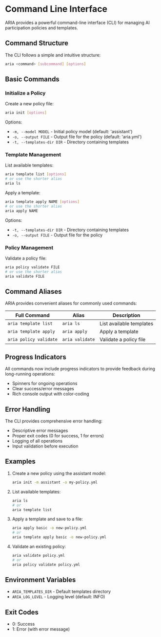 # Command Line Interface

ARIA provides a powerful command-line interface (CLI) for managing AI participation policies and templates.

## Command Structure

The CLI follows a simple and intuitive structure:

```bash
aria <command> [subcommand] [options]
```

## Basic Commands

### Initialize a Policy

Create a new policy file:

```bash
aria init [options]
```

Options:
- `-m, --model MODEL` - Initial policy model (default: 'assistant')
- `-o, --output FILE` - Output file for the policy (default: 'aria.yml')
- `-t, --templates-dir DIR` - Directory containing templates

### Template Management

List available templates:

```bash
aria template list [options]
# or use the shorter alias
aria ls
```

Apply a template:

```bash
aria template apply NAME [options]
# or use the shorter alias
aria apply NAME
```

Options:
- `-t, --templates-dir DIR` - Directory containing templates
- `-o, --output FILE` - Output file for the policy

### Policy Management

Validate a policy file:

```bash
aria policy validate FILE
# or use the shorter alias
aria validate FILE
```

## Command Aliases

ARIA provides convenient aliases for commonly used commands:

| Full Command | Alias | Description |
|-------------|-------|-------------|
| `aria template list` | `aria ls` | List available templates |
| `aria template apply` | `aria apply` | Apply a template |
| `aria policy validate` | `aria validate` | Validate a policy file |

## Progress Indicators

All commands now include progress indicators to provide feedback during long-running operations:

- Spinners for ongoing operations
- Clear success/error messages
- Rich console output with color-coding

## Error Handling

The CLI provides comprehensive error handling:

- Descriptive error messages
- Proper exit codes (0 for success, 1 for errors)
- Logging of all operations
- Input validation before execution

## Examples

1. Create a new policy using the assistant model:
   ```bash
   aria init -m assistant -o my-policy.yml
   ```

2. List available templates:
   ```bash
   aria ls
   # or
   aria template list
   ```

3. Apply a template and save to a file:
   ```bash
   aria apply basic -o new-policy.yml
   # or
   aria template apply basic -o new-policy.yml
   ```

4. Validate an existing policy:
   ```bash
   aria validate policy.yml
   # or
   aria policy validate policy.yml
   ```

## Environment Variables

- `ARIA_TEMPLATES_DIR` - Default templates directory
- `ARIA_LOG_LEVEL` - Logging level (default: INFO)

## Exit Codes

- 0: Success
- 1: Error (with error message)
